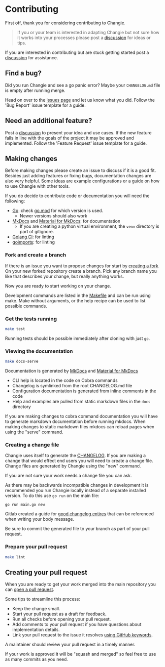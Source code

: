 # Contributing
First off, thank you for considering contributing to Changie.

> If you or your team is interested in adapting Changie but
> not sure how it works into your processes please post a [discussion] for ideas or tips.

If you are interested in contributing but are stuck getting started post a [discussion] for assistance.

## Find a bug?
Did you run Changie and see a go panic error?
Maybe your `CHANGELOG.md` file is empty after running merge.

Head on over to the [issues page](https://github.com/miniscruff/changie/issues) and let us know what you did.
Follow the 'Bug Report' issue template for a guide.

## Need an additional feature?
Post a [discussion] to present your idea and use cases.
If the new feature falls in line with the goals of the project it may be approved and implemented.
Follow the 'Feature Request' issue template for a guide.

## Making changes
Before making changes please create an issue to discuss if it is a good fit.
Besides just adding features or fixing bugs, documentation changes are also very helpful.
Some ideas are example configurations or a guide on how to use Changie with other tools.

If you do decide to contribute code or documentation you will need the following:
* [Go](https://golang.org/doc/install): check [go.mod](go.mod) for which version is used.
    * Newer versions should also work
* [MkDocs](https://www.mkdocs.org/) and [Material for MkDocs](https://squidfunk.github.io/mkdocs-material/): for documentation
    * If you are creating a python virtual environment, the `venv` directory is part of gitignore.
* [Golang CI](https://golangci-lint.run/): for linting
* [goimports](https://pkg.go.dev/golang.org/x/tools/cmd/goimports): for linting

### Fork and create a branch
If there is an issue you want to propose changes for start by [creating a fork](https://help.github.com/articles/fork-a-repo).
On your new forked repository create a branch.
Pick any branch name you like that describes your change, but really anything works.

Now you are ready to start working on your change.

Development commands are listed in the [Makefile](/Makefile) and can be run using make.
Make without arguments, or the help recipe can be used to list possible commands.

### Get the tests running

```bash
make test
```

Running tests should be possible immediately after cloning with just `go`.

### Viewing the documentation
```bash
make docs-serve
```

Documentation is generated by [MkDocs](https://www.mkdocs.org/) and [Material for MkDocs](https://squidfunk.github.io/mkdocs-material/)
* CLI help is located in the code on Cobra commands
* Changelog is symlinked from the root CHANGELOG.md file
* Configuration documentation is generated from inline comments in the code
* Help and examples are pulled from static markdown files in the `docs` directory

If you are making changes to cobra command documentation you will have to generate markdown documentation before running mkdocs.
When making changes to static markdown files mkdocs can reload pages when using the "serve" command.

### Creating a change file
Changie uses itself to generate the [CHANGELOG](CHANGELOG.md).
If you are making a change that would effect end users you will need to create a change file.
Change files are generated by Changie using the "new" command.

If you are not sure your work needs a change file you can ask.

As there may be backwards incompatible changes in development it is recommended you run Changie locally instead of a separate installed version.
To do this use `go run` on the main file:

`go run main.go new`

Gitlab created a guide for [good changelog entires](https://docs.gitlab.com/ee/development/changelog.html#writing-good-changelog-entries)
that can be referenced when writing your body message.

Be sure to commit the generated file to your branch as part of your pull request.

### Prepare your pull request
```bash
make lint
```

## Creating your pull request
When you are ready to get your work merged into the main repository you can
[open a pull request](https://docs.github.com/en/github/collaborating-with-issues-and-pull-requests/about-pull-requests).

Some tips to streamline this process:
* Keep the change small.
* Start your pull request as a draft for feedback.
* Run all checks before opening your pull request.
* Add comments to your pull request if you have questions about implementation details.
* Link your pull request to the issue it resolves [using GitHub keywords](https://docs.github.com/en/github/managing-your-work-on-github/linking-a-pull-request-to-an-issue#linking-a-pull-request-to-an-issue-using-a-keyword).

A maintainer should review your pull request in a timely manner.

If your work is approved it will be "squash and merged" so feel free to use as many commits as you need.

[discussion]: https://github.com/miniscruff/changie/discussions
